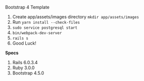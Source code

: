 Bootstrap 4 Template
1. Create app/assets/images directory `mkdir app/assets/images`
2. Run `yarn install --check-files`
3. `sudo service postgresql start`
4. `bin/webpack-dev-server`
5. `rails s`
6. Good Luck!

**Specs**
1. Rails 6.0.3.4
2. Ruby 3.0.0
3. Bootstrap 4.5.0